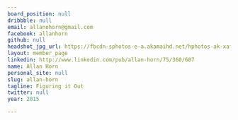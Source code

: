 ```yaml
---
board_position: null
dribbble: null
email: allanohorn@gmail.com
facebook: allanhorn
github: null
headshot_jpg_url: https://fbcdn-sphotos-e-a.akamaihd.net/hphotos-ak-xaf1/v/t1.0-9/p720x720/419477_10150697699880845_1192613075_n.jpg?oh=d4a522a9816e14f6065ccb302f1b83cd&oe=545DCCD9&__gda__=1417368424_f2946dec1a891b3314308de05aa67cfb
layout: member_page
linkedin: http://www.linkedin.com/pub/allan-horn/75/360/607
name: Allan Horn
personal_site: null
slug: allan-horn
tagline: Figuring it Out
twitter: null
year: 2015

---
```

